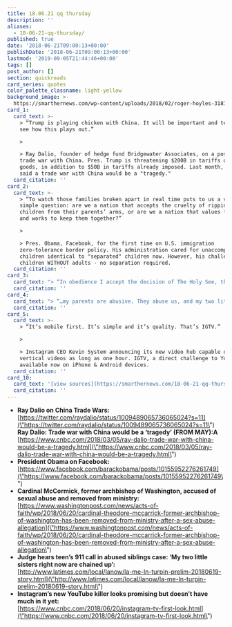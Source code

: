 ```yaml
---
title: 18.06.21 qq thursday
description: ''
aliases:
  - 18-06-21-qq-thursday/
published: true
date: '2018-06-21T09:00:13+00:00'
publishDate: '2018-06-21T09:00:13+00:00'
lastmod: '2019-09-05T21:44:46+00:00'
tags: []
post_author: []
section: quickreads
card_series: quotes
color_palette_classname: light-yellow
background_image: >-
  https://smarthernews.com/wp-content/uploads/2018/02/roger-hoyles-318739-unsplash-360x360.jpg
card_1:
  card_text: >-
    > “Trump is playing chicken with China. It will be important and telling to
    see how this plays out.”

    > 

    > Ray Dalio, founder of hedge fund Bridgewater Associates, on a possible
    trade war with China. Pres. Trump is threatening $200B in tariffs on Chinese
    goods, in addition to $50B in tariffs already imposed. Last month, Dalio has
    said a trade war with China would be a "tragedy."
  card_citation: ''
card_2:
  card_text: >-
    > “To watch those families broken apart in real time puts to us a very
    simple question: are we a nation that accepts the cruelty of ripping
    children from their parents’ arms, or are we a nation that values families,
    and works to keep them together?”

    > 

    > Pres. Obama, Facebook, for the first time on U.S. immigration
    zero-tolerance border policy. His administration cared for unaccompanied
    children identical to "separated" children now. However, his challenge was
    children WITHOUT adults - no separation required.
  card_citation: ''
card_3:
  card_text: "> “In obedience I accept the decision of The Holy See, that I no longer exercise any public ministry.”\n> \n> Cardinal Theodore McCormick, former archbishop of Washington, on his removal from ministry after a teenager's sex abuse allegation while he was in New York almost 50 years ago. McCarrick served as D.C.a\x19s archbishop from 2001 to 2006."
  card_citation: ''
card_4:
  card_text: "> “…my parents are abusive. They abuse us, and my two little sisters right now are chained up.a\x1D\n> \n> 17-year-old daughter of David & Louise Turpin to 911 dispatch. Her parents are accused of holding their 13 children captive in a \"house of horrors.\" Mr. & Mrs. Turpin have pleaded not guilty to more than 40 charges including torture, child abuse & false imprisonment. They are being held on $12M bail each."
  card_citation: ''
card_5:
  card_text: >-
    > “It’s mobile first. It’s simple and it’s quality. That’s IGTV.”

    > 

    > Instagram CEO Kevin System announcing its new video hub capable of hosting
    vertical videos as long as one hour. IGTV, a direct challenge to YouTube, is
    available now on iPhone & Android devices.
  card_citation: ''
card_10:
  card_text: '[view sources](https://smarthernews.com/18-06-21-qq-thursday/)'
  card_citation: ''
---
```

*   **Ray Dalio on China Trade Wars:**  
    [https://twitter.com/raydalio/status/1009489065736065024?s=11](\"https://twitter.com/raydalio/status/1009489065736065024?s=11\")  
    **Ray Dalio: Trade war with China would be a ‘tragedy’ (FROM MAY):A**  
    [https://www.cnbc.com/2018/03/05/ray-dalio-trade-war-with-china-would-be-a-tragedy.html](\"https://www.cnbc.com/2018/03/05/ray-dalio-trade-war-with-china-would-be-a-tragedy.html\")
*   **President Obama on Facebook:**  
    [https://www.facebook.com/barackobama/posts/10155952276261749](\"https://www.facebook.com/barackobama/posts/10155952276261749\")
*   **Cardinal McCormick, former archbishop of Washington, accused of sexual abuse and removed from ministry:**  
    [https://www.washingtonpost.com/news/acts-of-faith/wp/2018/06/20/cardinal-theodore-mccarrick-former-archbishop-of-washington-has-been-removed-from-ministry-after-a-sex-abuse-allegation](\"https://www.washingtonpost.com/news/acts-of-faith/wp/2018/06/20/cardinal-theodore-mccarrick-former-archbishop-of-washington-has-been-removed-from-ministry-after-a-sex-abuse-allegation\")
*   **Judge hears teen’s 911 call in abused siblings case: ‘My two little sisters right now are chained up’:**  
    [http://www.latimes.com/local/lanow/la-me-ln-turpin-prelim-20180619-story.html](\"http://www.latimes.com/local/lanow/la-me-ln-turpin-prelim-20180619-story.html\")
*   **Instagram’s new YouTube killer looks promising but doesn’t have much in it yet:**  
    [https://www.cnbc.com/2018/06/20/instagram-tv-first-look.html](\"https://www.cnbc.com/2018/06/20/instagram-tv-first-look.html\")